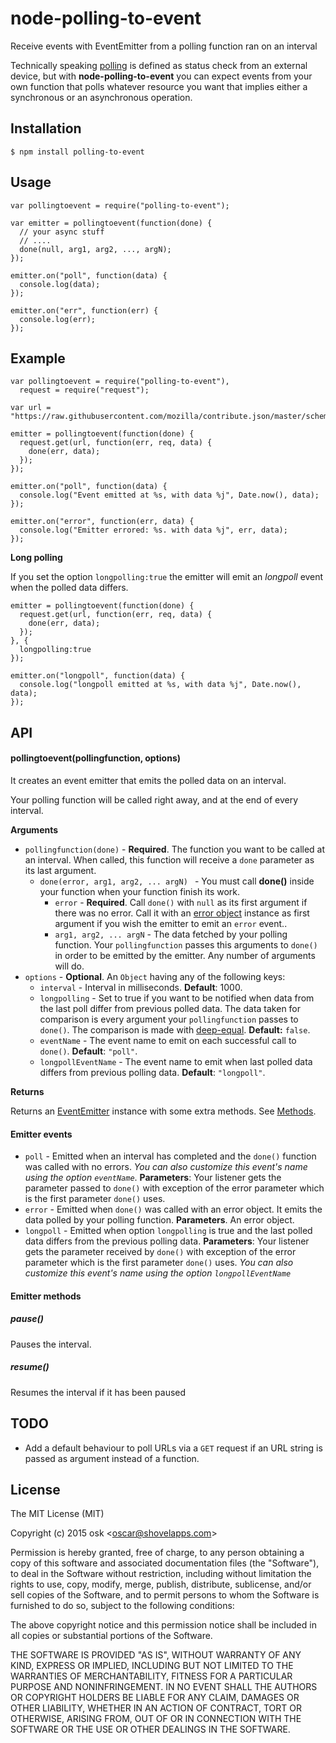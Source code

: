 # node-polling-to-event
Receive events with EventEmitter from a polling function ran on an interval


Technically speaking [polling](http://en.wikipedia.org/wiki/Polling_%28computer_science%29) is defined as status check from an external device,
but with **node-polling-to-event** you can expect events from your own function that polls whatever resource you want that implies either a synchronous or an asynchronous operation.

## Installation

    $ npm install polling-to-event

## Usage

    var pollingtoevent = require("polling-to-event");

    var emitter = pollingtoevent(function(done) {
      // your async stuff
      // ....
      done(null, arg1, arg2, ..., argN);
    });

    emitter.on("poll", function(data) {
      console.log(data);
    });

    emitter.on("err", function(err) {
      console.log(err);
    });    


## Example

    var pollingtoevent = require("polling-to-event"),
      request = require("request");

    var url = "https://raw.githubusercontent.com/mozilla/contribute.json/master/schema.json";

    emitter = pollingtoevent(function(done) {
      request.get(url, function(err, req, data) {
        done(err, data);
      });
    });

    emitter.on("poll", function(data) {
      console.log("Event emitted at %s, with data %j", Date.now(), data);
    });

    emitter.on("error", function(err, data) {
      console.log("Emitter errored: %s. with data %j", err, data);
    });

**Long polling**

  If you set the option `longpolling:true` the emitter will emit an *longpoll* event when
  the polled data differs.

    emitter = pollingtoevent(function(done) {
      request.get(url, function(err, req, data) {
        done(err, data);
      });
    }, {
      longpolling:true
    });

    emitter.on("longpoll", function(data) {
      console.log("longpoll emitted at %s, with data %j", Date.now(), data);
    });

## API

#### pollingtoevent(pollingfunction, options)

It creates an event emitter that emits the polled data on an interval.

Your polling function will be called right away, and at the end of every interval.

**Arguments**
* `pollingfunction(done)` - **Required**. The function you want to be called at an interval. When called, this function will receive a `done` parameter as its last argument.
  * `done(error, arg1, arg2, ... argN) ` - You must call **done()**  inside your function when your function finish its work.
    * `error` - **Required**. Call `done()` with `null` as its first argument if there was no error. Call it with an [error object](https://www.joyent.com/developers/node/design/errors) instance as first argument if you wish the emitter to emit an `error` event..  
    * `arg1, arg2, ... argN` - The data fetched by your polling function. Your `pollingfunction` passes this arguments to `done()` in order to be emitted by the emitter. Any number of arguments will do.  
* `options` - **Optional**. An `Object` having any of the following keys:
  * `interval` - Interval in milliseconds. **Default**: 1000.
  * `longpolling` - Set to true if you want to be notified when data from the last poll differ from previous polled data. The data taken for comparison is every argument your `pollingfunction` passes to `done()`. The comparison is made with [deep-equal](https://www.npmjs.com/package/deep-equal). **Default:** `false`.
  * `eventName` - The event name to emit on each successful call to `done()`. **Default**: `"poll"`.
  * `longpollEventName` - The event name to emit when last polled data differs from previous polling data. **Default**: `"longpoll"`.

**Returns**

Returns an [EventEmitter](http://nodejs.org/api/events.html#events_class_events_eventemitter) instance with some extra methods. See [Methods](#emitter-methods).

#### Emitter events

* `poll` - Emitted when an interval has completed and the `done()` function was called with no errors. *You can also customize this event's name using the option `eventName`*. **Parameters**: Your listener gets the parameter passed to `done()` with exception of the error parameter which is the first parameter `done()` uses.
* `error` - Emitted when `done()` was called with an error object. It emits the data polled by your polling function.  **Parameters**. An error object.
* `longpoll` - Emitted when option `longpolling` is true and the last polled data differs from the previous polling data. **Parameters**: Your listener gets the parameter received by `done()` with exception of the error parameter which is the first parameter `done()` uses. *You can also customize this event's name using the option `longpollEventName`*

#### Emitter methods

##### pause()

Pauses the interval.

##### resume()

Resumes the interval if it has been paused


## TODO

* Add a default behaviour to poll URLs via a `GET` request if an URL string is passed as argument instead of a function.

## License 

The MIT License (MIT)

Copyright (c) 2015 osk &lt;oscar@shovelapps.com&gt;

Permission is hereby granted, free of charge, to any person obtaining a copy
of this software and associated documentation files (the "Software"), to deal
in the Software without restriction, including without limitation the rights
to use, copy, modify, merge, publish, distribute, sublicense, and/or sell
copies of the Software, and to permit persons to whom the Software is
furnished to do so, subject to the following conditions:

The above copyright notice and this permission notice shall be included in all
copies or substantial portions of the Software.

THE SOFTWARE IS PROVIDED "AS IS", WITHOUT WARRANTY OF ANY KIND, EXPRESS OR
IMPLIED, INCLUDING BUT NOT LIMITED TO THE WARRANTIES OF MERCHANTABILITY,
FITNESS FOR A PARTICULAR PURPOSE AND NONINFRINGEMENT. IN NO EVENT SHALL THE
AUTHORS OR COPYRIGHT HOLDERS BE LIABLE FOR ANY CLAIM, DAMAGES OR OTHER
LIABILITY, WHETHER IN AN ACTION OF CONTRACT, TORT OR OTHERWISE, ARISING FROM,
OUT OF OR IN CONNECTION WITH THE SOFTWARE OR THE USE OR OTHER DEALINGS IN THE
SOFTWARE.
